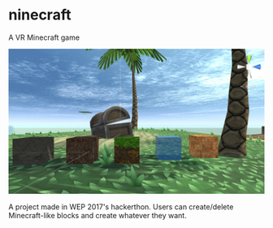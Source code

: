 # ninecraft
A VR Minecraft game

![Start Scene](./startScene.jpeg)

A project made in WEP 2017's hackerthon. Users can create/delete Minecraft-like blocks and create whatever they want. 
